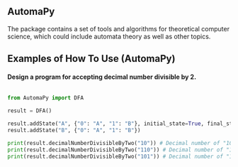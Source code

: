 ## AutomaPy

The package contains a set of tools and algorithms for theoretical computer science, which could include automata theory as well as other topics.


## Examples of How To Use (AutomaPy)

#### Design a program for accepting decimal number divisible by 2.

```py

from AutomaPy import DFA

result = DFA()

result.addState("A", {"0": "A", "1": "B"}, initial_state=True, final_state=True)
result.addState("B", {"0": "A", "1": "B"})

print(result.decimalNumberDivisibleByTwo("10")) # Decimal number of "10" is 2
print(result.decimalNumberDivisibleByTwo("110")) # Decimal number of "10" is 6
print(result.decimalNumberDivisibleByTwo("101")) # Decimal number of "10" is 5

```